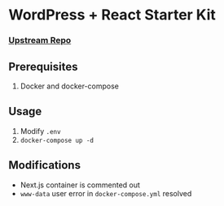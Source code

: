 # WordPress + React Starter Kit

### [Upstream Repo](https://github.com/postlight/headless-wp-starter)

## Prerequisites
1.  Docker and docker-compose

## Usage
1. Modify `.env`
1. `docker-compose up -d`

## Modifications
- Next.js container is commented out
- `www-data` user error in `docker-compose.yml` resolved
